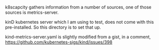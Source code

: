 k8scapcity gathers information from a number of sources, one of those sources is metrics-server.

kinD kubernetes server which I am using to test, does not come with this pre-installed. So this directory is to set that up.

kind-metrics-server.yaml is slightly modified from a gist, in a comment, https://github.com/kubernetes-sigs/kind/issues/398
